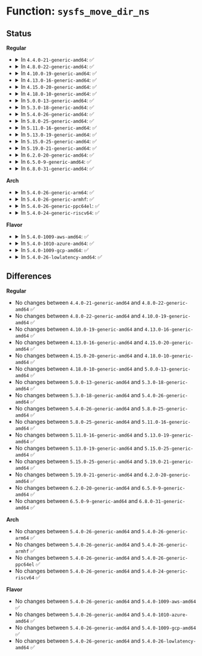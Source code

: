 # Function: <code>sysfs_move_dir_ns</code>

## Status
<b>Regular</b>
<ul>
<li>
<details>
<summary>In <code>4.4.0-21-generic-amd64</code>: ✅</summary>

```c
int sysfs_move_dir_ns(struct kobject * kobj, struct kobject * new_parent_kobj, const void * new_ns)
```

```json
{
  "name": "sysfs_move_dir_ns",
  "collision_type": "Unique Global",
  "inline_type": "No",
  "funcs": [
    {
      "addr": 18446744071581519504,
      "name": "sysfs_move_dir_ns",
      "external": true,
      "loc": "fs/sysfs/dir.c:113",
      "file": "fs/sysfs/dir.c",
      "inline": "seen, unknown",
      "caller_inline": [],
      "caller_func": [
        "lib/kobject.c:kobject_move"
      ]
    }
  ],
  "symbols": [
    {
      "addr": 18446744071581519504,
      "name": "sysfs_move_dir_ns",
      "section": ".text",
      "bind": "STB_GLOBAL",
      "size": 62
    }
  ]
}
```
</details>
</li>
<li>
<details>
<summary>In <code>4.8.0-22-generic-amd64</code>: ✅</summary>

```c
int sysfs_move_dir_ns(struct kobject * kobj, struct kobject * new_parent_kobj, const void * new_ns)
```

```json
{
  "name": "sysfs_move_dir_ns",
  "collision_type": "Unique Global",
  "inline_type": "No",
  "funcs": [
    {
      "addr": 18446744071581705488,
      "name": "sysfs_move_dir_ns",
      "external": true,
      "loc": "fs/sysfs/dir.c:113",
      "file": "fs/sysfs/dir.c",
      "inline": "seen, unknown",
      "caller_inline": [],
      "caller_func": [
        "lib/kobject.c:kobject_move"
      ]
    }
  ],
  "symbols": [
    {
      "addr": 18446744071581705488,
      "name": "sysfs_move_dir_ns",
      "section": ".text",
      "bind": "STB_GLOBAL",
      "size": 62
    }
  ]
}
```
</details>
</li>
<li>
<details>
<summary>In <code>4.10.0-19-generic-amd64</code>: ✅</summary>

```c
int sysfs_move_dir_ns(struct kobject * kobj, struct kobject * new_parent_kobj, const void * new_ns)
```

```json
{
  "name": "sysfs_move_dir_ns",
  "collision_type": "Unique Global",
  "inline_type": "No",
  "funcs": [
    {
      "addr": 18446744071581793344,
      "name": "sysfs_move_dir_ns",
      "external": true,
      "loc": "fs/sysfs/dir.c:113",
      "file": "fs/sysfs/dir.c",
      "inline": "seen, unknown",
      "caller_inline": [],
      "caller_func": [
        "lib/kobject.c:kobject_move"
      ]
    }
  ],
  "symbols": [
    {
      "addr": 18446744071581793344,
      "name": "sysfs_move_dir_ns",
      "section": ".text",
      "bind": "STB_GLOBAL",
      "size": 62
    }
  ]
}
```
</details>
</li>
<li>
<details>
<summary>In <code>4.13.0-16-generic-amd64</code>: ✅</summary>

```c
int sysfs_move_dir_ns(struct kobject * kobj, struct kobject * new_parent_kobj, const void * new_ns)
```

```json
{
  "name": "sysfs_move_dir_ns",
  "collision_type": "Unique Global",
  "inline_type": "No",
  "funcs": [
    {
      "addr": 18446744071581848336,
      "name": "sysfs_move_dir_ns",
      "external": true,
      "loc": "fs/sysfs/dir.c:113",
      "file": "fs/sysfs/dir.c",
      "inline": "seen, unknown",
      "caller_inline": [],
      "caller_func": [
        "lib/kobject.c:kobject_move"
      ]
    }
  ],
  "symbols": [
    {
      "addr": 18446744071581848336,
      "name": "sysfs_move_dir_ns",
      "section": ".text",
      "bind": "STB_GLOBAL",
      "size": 62
    }
  ]
}
```
</details>
</li>
<li>
<details>
<summary>In <code>4.15.0-20-generic-amd64</code>: ✅</summary>

```c
int sysfs_move_dir_ns(struct kobject * kobj, struct kobject * new_parent_kobj, const void * new_ns)
```

```json
{
  "name": "sysfs_move_dir_ns",
  "collision_type": "Unique Global",
  "inline_type": "No",
  "funcs": [
    {
      "addr": 18446744071581998144,
      "name": "sysfs_move_dir_ns",
      "external": true,
      "loc": "fs/sysfs/dir.c:113",
      "file": "fs/sysfs/dir.c",
      "inline": "seen, unknown",
      "caller_inline": [],
      "caller_func": [
        "lib/kobject.c:kobject_move"
      ]
    }
  ],
  "symbols": [
    {
      "addr": 18446744071581998144,
      "name": "sysfs_move_dir_ns",
      "section": ".text",
      "bind": "STB_GLOBAL",
      "size": 62
    }
  ]
}
```
</details>
</li>
<li>
<details>
<summary>In <code>4.18.0-10-generic-amd64</code>: ✅</summary>

```c
int sysfs_move_dir_ns(struct kobject * kobj, struct kobject * new_parent_kobj, const void * new_ns)
```

```json
{
  "name": "sysfs_move_dir_ns",
  "collision_type": "Unique Global",
  "inline_type": "No",
  "funcs": [
    {
      "addr": 18446744071582186160,
      "name": "sysfs_move_dir_ns",
      "external": true,
      "loc": "fs/sysfs/dir.c:117",
      "file": "fs/sysfs/dir.c",
      "inline": "seen, unknown",
      "caller_inline": [],
      "caller_func": [
        "lib/kobject.c:kobject_move"
      ]
    }
  ],
  "symbols": [
    {
      "addr": 18446744071582186160,
      "name": "sysfs_move_dir_ns",
      "section": ".text",
      "bind": "STB_GLOBAL",
      "size": 62
    }
  ]
}
```
</details>
</li>
<li>
<details>
<summary>In <code>5.0.0-13-generic-amd64</code>: ✅</summary>

```c
int sysfs_move_dir_ns(struct kobject * kobj, struct kobject * new_parent_kobj, const void * new_ns)
```

```json
{
  "name": "sysfs_move_dir_ns",
  "collision_type": "Unique Global",
  "inline_type": "No",
  "funcs": [
    {
      "addr": 18446744071582281312,
      "name": "sysfs_move_dir_ns",
      "external": true,
      "loc": "fs/sysfs/dir.c:118",
      "file": "fs/sysfs/dir.c",
      "inline": "seen, unknown",
      "caller_inline": [],
      "caller_func": [
        "lib/kobject.c:kobject_move"
      ]
    }
  ],
  "symbols": [
    {
      "addr": 18446744071582281312,
      "name": "sysfs_move_dir_ns",
      "section": ".text",
      "bind": "STB_GLOBAL",
      "size": 62
    }
  ]
}
```
</details>
</li>
<li>
<details>
<summary>In <code>5.3.0-18-generic-amd64</code>: ✅</summary>

```c
int sysfs_move_dir_ns(struct kobject * kobj, struct kobject * new_parent_kobj, const void * new_ns)
```

```json
{
  "name": "sysfs_move_dir_ns",
  "collision_type": "Unique Global",
  "inline_type": "No",
  "funcs": [
    {
      "addr": 18446744071582446000,
      "name": "sysfs_move_dir_ns",
      "external": true,
      "loc": "fs/sysfs/dir.c:118",
      "file": "fs/sysfs/dir.c",
      "inline": "seen, unknown",
      "caller_inline": [],
      "caller_func": [
        "lib/kobject.c:kobject_move"
      ]
    }
  ],
  "symbols": [
    {
      "addr": 18446744071582446000,
      "name": "sysfs_move_dir_ns",
      "section": ".text",
      "bind": "STB_GLOBAL",
      "size": 59
    }
  ]
}
```
</details>
</li>
<li>
<details>
<summary>In <code>5.4.0-26-generic-amd64</code>: ✅</summary>

```c
int sysfs_move_dir_ns(struct kobject * kobj, struct kobject * new_parent_kobj, const void * new_ns)
```

```json
{
  "name": "sysfs_move_dir_ns",
  "collision_type": "Unique Global",
  "inline_type": "No",
  "funcs": [
    {
      "addr": 18446744071582545200,
      "name": "sysfs_move_dir_ns",
      "external": true,
      "loc": "fs/sysfs/dir.c:118",
      "file": "fs/sysfs/dir.c",
      "inline": "seen, unknown",
      "caller_inline": [],
      "caller_func": [
        "lib/kobject.c:kobject_move"
      ]
    }
  ],
  "symbols": [
    {
      "addr": 18446744071582545200,
      "name": "sysfs_move_dir_ns",
      "section": ".text",
      "bind": "STB_GLOBAL",
      "size": 59
    }
  ]
}
```
</details>
</li>
<li>
<details>
<summary>In <code>5.8.0-25-generic-amd64</code>: ✅</summary>

```c
int sysfs_move_dir_ns(struct kobject * kobj, struct kobject * new_parent_kobj, const void * new_ns)
```

```json
{
  "name": "sysfs_move_dir_ns",
  "collision_type": "Unique Global",
  "inline_type": "No",
  "funcs": [
    {
      "addr": 18446744071582851584,
      "name": "sysfs_move_dir_ns",
      "external": true,
      "loc": "fs/sysfs/dir.c:118",
      "file": "fs/sysfs/dir.c",
      "inline": "seen, unknown",
      "caller_inline": [],
      "caller_func": [
        "lib/kobject.c:kobject_move"
      ]
    }
  ],
  "symbols": [
    {
      "addr": 18446744071582851584,
      "name": "sysfs_move_dir_ns",
      "section": ".text",
      "bind": "STB_GLOBAL",
      "size": 59
    }
  ]
}
```
</details>
</li>
<li>
<details>
<summary>In <code>5.11.0-16-generic-amd64</code>: ✅</summary>

```c
int sysfs_move_dir_ns(struct kobject * kobj, struct kobject * new_parent_kobj, const void * new_ns)
```

```json
{
  "name": "sysfs_move_dir_ns",
  "collision_type": "Unique Global",
  "inline_type": "No",
  "funcs": [
    {
      "addr": 18446744071582924624,
      "name": "sysfs_move_dir_ns",
      "external": true,
      "loc": "fs/sysfs/dir.c:118",
      "file": "fs/sysfs/dir.c",
      "inline": "seen, unknown",
      "caller_inline": [],
      "caller_func": [
        "lib/kobject.c:kobject_move"
      ]
    }
  ],
  "symbols": [
    {
      "addr": 18446744071582924624,
      "name": "sysfs_move_dir_ns",
      "section": ".text",
      "bind": "STB_GLOBAL",
      "size": 59
    }
  ]
}
```
</details>
</li>
<li>
<details>
<summary>In <code>5.13.0-19-generic-amd64</code>: ✅</summary>

```c
int sysfs_move_dir_ns(struct kobject * kobj, struct kobject * new_parent_kobj, const void * new_ns)
```

```json
{
  "name": "sysfs_move_dir_ns",
  "collision_type": "Unique Global",
  "inline_type": "No",
  "funcs": [
    {
      "addr": 18446744071582952272,
      "name": "sysfs_move_dir_ns",
      "external": true,
      "loc": "fs/sysfs/dir.c:118",
      "file": "fs/sysfs/dir.c",
      "inline": "seen, unknown",
      "caller_inline": [],
      "caller_func": [
        "lib/kobject.c:kobject_move"
      ]
    }
  ],
  "symbols": [
    {
      "addr": 18446744071582952272,
      "name": "sysfs_move_dir_ns",
      "section": ".text",
      "bind": "STB_GLOBAL",
      "size": 59
    }
  ]
}
```
</details>
</li>
<li>
<details>
<summary>In <code>5.15.0-25-generic-amd64</code>: ✅</summary>

```c
int sysfs_move_dir_ns(struct kobject * kobj, struct kobject * new_parent_kobj, const void * new_ns)
```

```json
{
  "name": "sysfs_move_dir_ns",
  "collision_type": "Unique Global",
  "inline_type": "No",
  "funcs": [
    {
      "addr": 18446744071583287504,
      "name": "sysfs_move_dir_ns",
      "external": true,
      "loc": "fs/sysfs/dir.c:118",
      "file": "fs/sysfs/dir.c",
      "inline": "seen, unknown",
      "caller_inline": [],
      "caller_func": [
        "lib/kobject.c:kobject_move"
      ]
    }
  ],
  "symbols": [
    {
      "addr": 18446744071583287504,
      "name": "sysfs_move_dir_ns",
      "section": ".text",
      "bind": "STB_GLOBAL",
      "size": 59
    }
  ]
}
```
</details>
</li>
<li>
<details>
<summary>In <code>5.19.0-21-generic-amd64</code>: ✅</summary>

```c
int sysfs_move_dir_ns(struct kobject * kobj, struct kobject * new_parent_kobj, const void * new_ns)
```

```json
{
  "name": "sysfs_move_dir_ns",
  "collision_type": "Unique Global",
  "inline_type": "No",
  "funcs": [
    {
      "addr": 18446744071583793056,
      "name": "sysfs_move_dir_ns",
      "external": true,
      "loc": "fs/sysfs/dir.c:117",
      "file": "fs/sysfs/dir.c",
      "inline": "seen, unknown",
      "caller_inline": [],
      "caller_func": [
        "lib/kobject.c:kobject_move"
      ]
    }
  ],
  "symbols": [
    {
      "addr": 18446744071583793056,
      "name": "sysfs_move_dir_ns",
      "section": ".text",
      "bind": "STB_GLOBAL",
      "size": 83
    }
  ]
}
```
</details>
</li>
<li>
<details>
<summary>In <code>6.2.0-20-generic-amd64</code>: ✅</summary>

```c
int sysfs_move_dir_ns(struct kobject * kobj, struct kobject * new_parent_kobj, const void * new_ns)
```

```json
{
  "name": "sysfs_move_dir_ns",
  "collision_type": "Unique Global",
  "inline_type": "No",
  "funcs": [
    {
      "addr": 18446744071584412928,
      "name": "sysfs_move_dir_ns",
      "external": true,
      "loc": "fs/sysfs/dir.c:117",
      "file": "fs/sysfs/dir.c",
      "inline": "seen, unknown",
      "caller_inline": [],
      "caller_func": [
        "lib/kobject.c:kobject_move"
      ]
    }
  ],
  "symbols": [
    {
      "addr": 18446744071584412928,
      "name": "sysfs_move_dir_ns",
      "section": ".text",
      "bind": "STB_GLOBAL",
      "size": 83
    }
  ]
}
```
</details>
</li>
<li>
<details>
<summary>In <code>6.5.0-9-generic-amd64</code>: ✅</summary>

```c
int sysfs_move_dir_ns(struct kobject * kobj, struct kobject * new_parent_kobj, const void * new_ns)
```

```json
{
  "name": "sysfs_move_dir_ns",
  "collision_type": "Unique Global",
  "inline_type": "No",
  "funcs": [
    {
      "addr": 18446744071584641488,
      "name": "sysfs_move_dir_ns",
      "external": true,
      "loc": "fs/sysfs/dir.c:117",
      "file": "fs/sysfs/dir.c",
      "inline": "seen, unknown",
      "caller_inline": [],
      "caller_func": [
        "lib/kobject.c:kobject_move"
      ]
    }
  ],
  "symbols": [
    {
      "addr": 18446744071584641488,
      "name": "sysfs_move_dir_ns",
      "section": ".text",
      "bind": "STB_GLOBAL",
      "size": 83
    }
  ]
}
```
</details>
</li>
<li>
<details>
<summary>In <code>6.8.0-31-generic-amd64</code>: ✅</summary>

```c
int sysfs_move_dir_ns(struct kobject * kobj, struct kobject * new_parent_kobj, const void * new_ns)
```

```json
{
  "name": "sysfs_move_dir_ns",
  "collision_type": "Unique Global",
  "inline_type": "No",
  "funcs": [
    {
      "addr": 18446744071584873824,
      "name": "sysfs_move_dir_ns",
      "external": true,
      "loc": "fs/sysfs/dir.c:117",
      "file": "fs/sysfs/dir.c",
      "inline": "seen, unknown",
      "caller_inline": [],
      "caller_func": [
        "lib/kobject.c:kobject_move"
      ]
    }
  ],
  "symbols": [
    {
      "addr": 18446744071584873824,
      "name": "sysfs_move_dir_ns",
      "section": ".text",
      "bind": "STB_GLOBAL",
      "size": 83
    }
  ]
}
```
</details>
</li>
</ul>
<b>Arch</b>
<ul>
<li>
<details>
<summary>In <code>5.4.0-26-generic-arm64</code>: ✅</summary>

```c
int sysfs_move_dir_ns(struct kobject * kobj, struct kobject * new_parent_kobj, const void * new_ns)
```

```json
{
  "name": "sysfs_move_dir_ns",
  "collision_type": "Unique Global",
  "inline_type": "No",
  "funcs": [
    {
      "addr": 18446603336494183384,
      "name": "sysfs_move_dir_ns",
      "external": true,
      "loc": "fs/sysfs/dir.c:118",
      "file": "fs/sysfs/dir.c",
      "inline": "seen, unknown",
      "caller_inline": [],
      "caller_func": [
        "lib/kobject.c:kobject_move"
      ]
    }
  ],
  "symbols": [
    {
      "addr": 18446603336494183384,
      "name": "sysfs_move_dir_ns",
      "section": ".text",
      "bind": "STB_GLOBAL",
      "size": 116
    }
  ]
}
```
</details>
</li>
<li>
<details>
<summary>In <code>5.4.0-26-generic-armhf</code>: ✅</summary>

```c
int sysfs_move_dir_ns(struct kobject * kobj, struct kobject * new_parent_kobj, const void * new_ns)
```

```json
{
  "name": "sysfs_move_dir_ns",
  "collision_type": "Unique Global",
  "inline_type": "No",
  "funcs": [
    {
      "addr": 3227620232,
      "name": "sysfs_move_dir_ns",
      "external": true,
      "loc": "fs/sysfs/dir.c:118",
      "file": "fs/sysfs/dir.c",
      "inline": "seen, unknown",
      "caller_inline": [],
      "caller_func": [
        "lib/kobject.c:kobject_move"
      ]
    }
  ],
  "symbols": [
    {
      "addr": 3227620232,
      "name": "sysfs_move_dir_ns",
      "section": ".text",
      "bind": "STB_GLOBAL",
      "size": 76
    }
  ]
}
```
</details>
</li>
<li>
<details>
<summary>In <code>5.4.0-26-generic-ppc64el</code>: ✅</summary>

```c
int sysfs_move_dir_ns(struct kobject * kobj, struct kobject * new_parent_kobj, const void * new_ns)
```

```json
{
  "name": "sysfs_move_dir_ns",
  "collision_type": "Unique Global",
  "inline_type": "No",
  "funcs": [
    {
      "addr": 13835058055287871536,
      "name": "sysfs_move_dir_ns",
      "external": true,
      "loc": "fs/sysfs/dir.c:118",
      "file": "fs/sysfs/dir.c",
      "inline": "seen, unknown",
      "caller_inline": [],
      "caller_func": [
        "lib/kobject.c:kobject_move"
      ]
    }
  ],
  "symbols": [
    {
      "addr": 13835058055287871536,
      "name": "sysfs_move_dir_ns",
      "section": ".text",
      "bind": "STB_GLOBAL",
      "size": 136
    }
  ]
}
```
</details>
</li>
<li>
<details>
<summary>In <code>5.4.0-24-generic-riscv64</code>: ✅</summary>

```c
int sysfs_move_dir_ns(struct kobject * kobj, struct kobject * new_parent_kobj, const void * new_ns)
```

```json
{
  "name": "sysfs_move_dir_ns",
  "collision_type": "Unique Global",
  "inline_type": "No",
  "funcs": [
    {
      "addr": 18446743936273647838,
      "name": "sysfs_move_dir_ns",
      "external": true,
      "loc": "fs/sysfs/dir.c:118",
      "file": "fs/sysfs/dir.c",
      "inline": "seen, unknown",
      "caller_inline": [],
      "caller_func": [
        "lib/kobject.c:kobject_move"
      ]
    }
  ],
  "symbols": [
    {
      "addr": 18446743936273647838,
      "name": "sysfs_move_dir_ns",
      "section": ".text",
      "bind": "STB_GLOBAL",
      "size": 76
    }
  ]
}
```
</details>
</li>
</ul>
<b>Flavor</b>
<ul>
<li>
<details>
<summary>In <code>5.4.0-1009-aws-amd64</code>: ✅</summary>

```c
int sysfs_move_dir_ns(struct kobject * kobj, struct kobject * new_parent_kobj, const void * new_ns)
```

```json
{
  "name": "sysfs_move_dir_ns",
  "collision_type": "Unique Global",
  "inline_type": "No",
  "funcs": [
    {
      "addr": 18446744071582513936,
      "name": "sysfs_move_dir_ns",
      "external": true,
      "loc": "fs/sysfs/dir.c:118",
      "file": "fs/sysfs/dir.c",
      "inline": "seen, unknown",
      "caller_inline": [],
      "caller_func": [
        "lib/kobject.c:kobject_move"
      ]
    }
  ],
  "symbols": [
    {
      "addr": 18446744071582513936,
      "name": "sysfs_move_dir_ns",
      "section": ".text",
      "bind": "STB_GLOBAL",
      "size": 59
    }
  ]
}
```
</details>
</li>
<li>
<details>
<summary>In <code>5.4.0-1010-azure-amd64</code>: ✅</summary>

```c
int sysfs_move_dir_ns(struct kobject * kobj, struct kobject * new_parent_kobj, const void * new_ns)
```

```json
{
  "name": "sysfs_move_dir_ns",
  "collision_type": "Unique Global",
  "inline_type": "No",
  "funcs": [
    {
      "addr": 18446744071582451104,
      "name": "sysfs_move_dir_ns",
      "external": true,
      "loc": "fs/sysfs/dir.c:118",
      "file": "fs/sysfs/dir.c",
      "inline": "seen, unknown",
      "caller_inline": [],
      "caller_func": [
        "lib/kobject.c:kobject_move"
      ]
    }
  ],
  "symbols": [
    {
      "addr": 18446744071582451104,
      "name": "sysfs_move_dir_ns",
      "section": ".text",
      "bind": "STB_GLOBAL",
      "size": 59
    }
  ]
}
```
</details>
</li>
<li>
<details>
<summary>In <code>5.4.0-1009-gcp-amd64</code>: ✅</summary>

```c
int sysfs_move_dir_ns(struct kobject * kobj, struct kobject * new_parent_kobj, const void * new_ns)
```

```json
{
  "name": "sysfs_move_dir_ns",
  "collision_type": "Unique Global",
  "inline_type": "No",
  "funcs": [
    {
      "addr": 18446744071582504416,
      "name": "sysfs_move_dir_ns",
      "external": true,
      "loc": "fs/sysfs/dir.c:118",
      "file": "fs/sysfs/dir.c",
      "inline": "seen, unknown",
      "caller_inline": [],
      "caller_func": [
        "lib/kobject.c:kobject_move"
      ]
    }
  ],
  "symbols": [
    {
      "addr": 18446744071582504416,
      "name": "sysfs_move_dir_ns",
      "section": ".text",
      "bind": "STB_GLOBAL",
      "size": 59
    }
  ]
}
```
</details>
</li>
<li>
<details>
<summary>In <code>5.4.0-26-lowlatency-amd64</code>: ✅</summary>

```c
int sysfs_move_dir_ns(struct kobject * kobj, struct kobject * new_parent_kobj, const void * new_ns)
```

```json
{
  "name": "sysfs_move_dir_ns",
  "collision_type": "Unique Global",
  "inline_type": "No",
  "funcs": [
    {
      "addr": 18446744071582585024,
      "name": "sysfs_move_dir_ns",
      "external": true,
      "loc": "fs/sysfs/dir.c:118",
      "file": "fs/sysfs/dir.c",
      "inline": "seen, unknown",
      "caller_inline": [],
      "caller_func": [
        "lib/kobject.c:kobject_move"
      ]
    }
  ],
  "symbols": [
    {
      "addr": 18446744071582585024,
      "name": "sysfs_move_dir_ns",
      "section": ".text",
      "bind": "STB_GLOBAL",
      "size": 59
    }
  ]
}
```
</details>
</li>
</ul>

## Differences
<b>Regular</b>
<ul>
<li>
No changes between <code>4.4.0-21-generic-amd64</code> and <code>4.8.0-22-generic-amd64</code> ✅
</li>
<li>
No changes between <code>4.8.0-22-generic-amd64</code> and <code>4.10.0-19-generic-amd64</code> ✅
</li>
<li>
No changes between <code>4.10.0-19-generic-amd64</code> and <code>4.13.0-16-generic-amd64</code> ✅
</li>
<li>
No changes between <code>4.13.0-16-generic-amd64</code> and <code>4.15.0-20-generic-amd64</code> ✅
</li>
<li>
No changes between <code>4.15.0-20-generic-amd64</code> and <code>4.18.0-10-generic-amd64</code> ✅
</li>
<li>
No changes between <code>4.18.0-10-generic-amd64</code> and <code>5.0.0-13-generic-amd64</code> ✅
</li>
<li>
No changes between <code>5.0.0-13-generic-amd64</code> and <code>5.3.0-18-generic-amd64</code> ✅
</li>
<li>
No changes between <code>5.3.0-18-generic-amd64</code> and <code>5.4.0-26-generic-amd64</code> ✅
</li>
<li>
No changes between <code>5.4.0-26-generic-amd64</code> and <code>5.8.0-25-generic-amd64</code> ✅
</li>
<li>
No changes between <code>5.8.0-25-generic-amd64</code> and <code>5.11.0-16-generic-amd64</code> ✅
</li>
<li>
No changes between <code>5.11.0-16-generic-amd64</code> and <code>5.13.0-19-generic-amd64</code> ✅
</li>
<li>
No changes between <code>5.13.0-19-generic-amd64</code> and <code>5.15.0-25-generic-amd64</code> ✅
</li>
<li>
No changes between <code>5.15.0-25-generic-amd64</code> and <code>5.19.0-21-generic-amd64</code> ✅
</li>
<li>
No changes between <code>5.19.0-21-generic-amd64</code> and <code>6.2.0-20-generic-amd64</code> ✅
</li>
<li>
No changes between <code>6.2.0-20-generic-amd64</code> and <code>6.5.0-9-generic-amd64</code> ✅
</li>
<li>
No changes between <code>6.5.0-9-generic-amd64</code> and <code>6.8.0-31-generic-amd64</code> ✅
</li>
</ul>
<b>Arch</b>
<ul>
<li>
No changes between <code>5.4.0-26-generic-amd64</code> and <code>5.4.0-26-generic-arm64</code> ✅
</li>
<li>
No changes between <code>5.4.0-26-generic-amd64</code> and <code>5.4.0-26-generic-armhf</code> ✅
</li>
<li>
No changes between <code>5.4.0-26-generic-amd64</code> and <code>5.4.0-26-generic-ppc64el</code> ✅
</li>
<li>
No changes between <code>5.4.0-26-generic-amd64</code> and <code>5.4.0-24-generic-riscv64</code> ✅
</li>
</ul>
<b>Flavor</b>
<ul>
<li>
No changes between <code>5.4.0-26-generic-amd64</code> and <code>5.4.0-1009-aws-amd64</code> ✅
</li>
<li>
No changes between <code>5.4.0-26-generic-amd64</code> and <code>5.4.0-1010-azure-amd64</code> ✅
</li>
<li>
No changes between <code>5.4.0-26-generic-amd64</code> and <code>5.4.0-1009-gcp-amd64</code> ✅
</li>
<li>
No changes between <code>5.4.0-26-generic-amd64</code> and <code>5.4.0-26-lowlatency-amd64</code> ✅
</li>
</ul>
